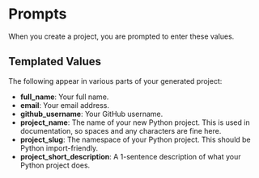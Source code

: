 # Prompts

When you create a project, you are prompted to enter these values.

## Templated Values

The following appear in various parts of your generated project:

- **full_name**: Your full name.
- **email**: Your email address.
- **github_username**: Your GitHub username.
- **project_name**: The name of your new Python project. This is used in documentation, so spaces and any characters are fine here.
- **project_slug**: The namespace of your Python project. This should be Python import-friendly.
- **project_short_description**: A 1-sentence description of what your Python project does.
